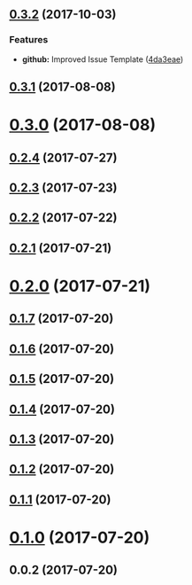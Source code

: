 <a name="0.3.2"></a>
## [0.3.2](https://github.com/nicky-lenaers/ngx-scroll-to/compare/0.3.1...0.3.2) (2017-10-03)


### Features

* **github:** Improved Issue Template ([4da3eae](https://github.com/nicky-lenaers/ngx-scroll-to/commit/4da3eae))



<a name="0.3.1"></a>
## [0.3.1](https://github.com/nicky-lenaers/ngx-scroll-to/compare/0.3.0...0.3.1) (2017-08-08)



<a name="0.3.0"></a>
# [0.3.0](https://github.com/nicky-lenaers/ngx-scroll-to/compare/0.2.4...0.3.0) (2017-08-08)



<a name="0.2.4"></a>
## [0.2.4](https://github.com/nicky-lenaers/ngx-scroll-to/compare/0.2.3...0.2.4) (2017-07-27)



<a name="0.2.3"></a>
## [0.2.3](https://github.com/nicky-lenaers/ngx-scroll-to/compare/0.2.2...0.2.3) (2017-07-23)



<a name="0.2.2"></a>
## [0.2.2](https://github.com/nicky-lenaers/ngx-scroll-to/compare/0.2.1...0.2.2) (2017-07-22)



<a name="0.2.1"></a>
## [0.2.1](https://github.com/nicky-lenaers/ngx-scroll-to/compare/0.2.0...0.2.1) (2017-07-21)



<a name="0.2.0"></a>
# [0.2.0](https://github.com/nicky-lenaers/ngx-scroll-to/compare/0.1.7...0.2.0) (2017-07-21)



<a name="0.1.7"></a>
## [0.1.7](https://github.com/nicky-lenaers/ngx-scroll-to/compare/0.1.6...0.1.7) (2017-07-20)



<a name="0.1.6"></a>
## [0.1.6](https://github.com/nicky-lenaers/ngx-scroll-to/compare/0.1.5...0.1.6) (2017-07-20)



<a name="0.1.5"></a>
## [0.1.5](https://github.com/nicky-lenaers/ngx-scroll-to/compare/0.1.4...0.1.5) (2017-07-20)



<a name="0.1.4"></a>
## [0.1.4](https://github.com/nicky-lenaers/ngx-scroll-to/compare/0.1.3...0.1.4) (2017-07-20)



<a name="0.1.3"></a>
## [0.1.3](https://github.com/nicky-lenaers/ngx-scroll-to/compare/0.1.2...0.1.3) (2017-07-20)



<a name="0.1.2"></a>
## [0.1.2](https://github.com/nicky-lenaers/ngx-scroll-to/compare/0.1.1...0.1.2) (2017-07-20)



<a name="0.1.1"></a>
## [0.1.1](https://github.com/nicky-lenaers/ngx-scroll-to/compare/0.1.0...0.1.1) (2017-07-20)



<a name="0.1.0"></a>
# [0.1.0](https://github.com/nicky-lenaers/ngx-scroll-to/compare/0.0.2...0.1.0) (2017-07-20)



<a name="0.0.2"></a>
## 0.0.2 (2017-07-20)



